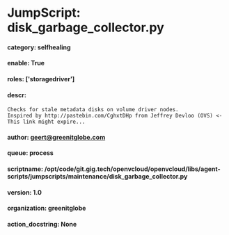 
# JumpScript: disk_garbage_collector.py
        
#### category: selfhealing
#### enable: True
#### roles: ['storagedriver']
#### descr: 
```
Checks for stale metadata disks on volume driver nodes.
Inspired by http://pastebin.com/CghxtDHp from Jeffrey Devloo (OVS) <- This link might expire...

```
#### author: geert@greenitglobe.com
#### queue: process
#### scriptname: /opt/code/git.gig.tech/openvcloud/openvcloud/libs/agent-scripts/jumpscripts/maintenance/disk_garbage_collector.py
#### version: 1.0
#### organization: greenitglobe
#### action_docstring: None